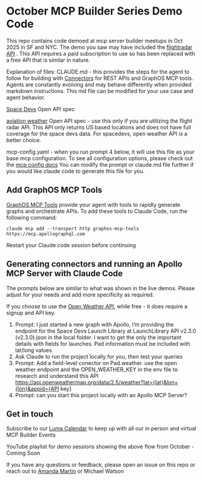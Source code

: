 # October MCP Builder Series Demo Code
This repo contains code demoed at mcp server builder meetups in Oct 2025 in SF and NYC. The demo you saw may have included the [flightradar API](https://fr24api.flightradar24.com/) .  This API requires a paid subscription to use so has been replaced with a free API that is similar in nature.

Explanation of files:
CLAUDE.md - this provides the steps for the agent to follow for building with [Connectors](https://www.apollographql.com/docs/graphos/connectors) for REST APIs and GraphOS MCP tools.  Agents are constantly evolving and may behave differently when provided markdown instructions.  This md file can be modified for your use case and agent behavior. 

[Space Devs](https://thespacedevs.com/llapi) Open API spec

[aviation weather](https://aviationweather.gov/data/api/) Open API spec - use this only if you are utilizing the flight radar API. This API only returns US based locations and does not have full coverage for the space devs data.  For spacedevs, open weather API is a better choice.

mcp-config.yaml - when you run prompt 4 below, it will use this file as your base mcp configuration.  To see all configuration options, please check out the [mcp config docs](https://www.apollographql.com/docs/apollo-mcp-server/config-file) You can modify the prompt or claude.md file further if you would like claude code to generate this file for you.

## Add GraphOS MCP Tools

[GraphOS MCP Tools](https://www.apollographql.com/docs/graphos/platform/graphos-mcp-tools) provide your agent with tools to rapidly generate graphs and orchestrate APIs. To add these tools to Claude Code, run the following command:

`claude mcp add --transport http graphos-mcp-tools https://mcp.apollographql.com`

Restart your Claude code session before continuing

## Generating connectors and running an Apollo MCP Server with Claude Code

The prompts below are similar to what was shown in the live demos.  Please adjust for your needs and add more specificity as required.

If you choose to use the [Open Weather API](https://openweathermap.org/current), while free - it does require a signup and API key. 

1. Prompt:  I just started a new graph with Apollo, I’m providing the endpoint for the Space Devs Launch Library at LaunchLibrary API v2.3.0 (v2.3.0).json in the local folder.
I want to get the only the important details with fields for launches. Pad information must be included with lat/long values.
2. Ask Claude to run the project locally for you, then test your queries
3. Prompt:  Add a field-level conector on Pad.weather. use the open weather endpoint and the OPEN_WEATHER_KEY in the env file to research and understand this API https://api.openweathermap.org/data/2.5/weather?lat={lat}&lon={lon}&appid={API key} 
4. Prompt: can you start this project locally with an Apollo MCP Server?

## Get in touch

Subscribe to our [Luma Calendar](https://luma.com/mcp-server?k=c&utm_source=github) to keep up with all our in person and virtual MCP Builder Events

YouTube playlist for demo sessions showing the above flow from October - Coming Soon

If you have any questions or feedback, please open an issue on this repo or reach out to [Amanda Martin](https://www.linkedin.com/in/amandamartin-dev) or Michael Watson
